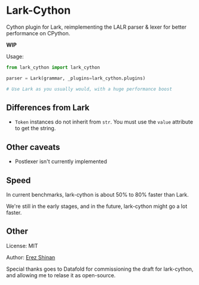 # Lark-Cython

Cython plugin for Lark, reimplementing the LALR parser &amp; lexer for better performance on CPython.

**WIP**

Usage:

```python
from lark_cython import lark_cython

parser = Lark(grammar, _plugins=lark_cython.plugins)

# Use Lark as you usually would, with a huge performance boost
```

## Differences from Lark

- `Token` instances do not inherit from `str`. You must use the `value` attribute to get the string.

## Other caveats

- Postlexer isn't currently implemented

## Speed

In current benchmarks, lark-cython is about 50% to 80% faster than Lark.

We're still in the early stages, and in the future, lark-cython might go a lot faster.

## Other

License: MIT

Author: [Erez Shinan](https://github.com/erezsh/)

Special thanks goes to Datafold for commissioning the draft for lark-cython, and allowing me to relase it as open-source.